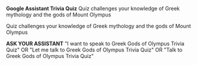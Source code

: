**Google Assistant Trivia Quiz**
Quiz challenges your knowledge of Greek mythology and the gods of Mount Olympus

Quiz challenges your knowledge of Greek mythology and the gods of Mount Olympus

**ASK YOUR ASSISTANT**
"I want to speak to Greek Gods of Olympus Trivia Quiz" OR
"Let me talk to Greek Gods of Olympus Trivia Quiz" OR
"Talk to Greek Gods of Olympus Trivia Quiz"
